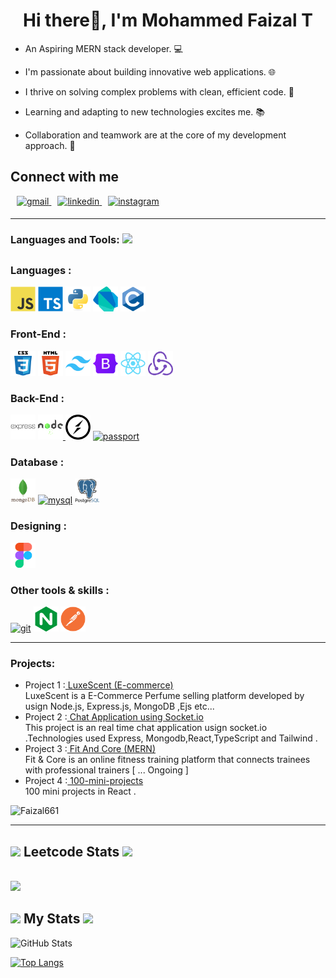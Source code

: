 <h1 align="center">Hi there👋, I'm Mohammed Faizal T</h1>


- An Aspiring MERN stack developer. 💻

- I'm passionate about building innovative web applications. 🌐

- I thrive on solving complex problems with clean, efficient code. 🧩
  
- Learning and adapting to new technologies excites me. 📚

- Collaboration and teamwork are at the core of my development approach. 🤝


## Connect with me  
<div align="left">

<a href="mailto:faisalt661@gmail.com" target="_blank" style="padding-left: 10px;">
<img src="https://img.shields.io/badge/Gmail-D14836?style=for-the-badge&logo=gmail&logoColor=white" alt="gmail" style="margin-bottom: 5px;" />
</a>

<a href="https://linkedin.com/in/mohammed-faizal-t-327a5824b" target="_blank" style="padding-left: 10px;">
<img src="https://img.shields.io/badge/linkedin-%231E77B5.svg?&style=for-the-badge&logo=linkedin&logoColor=white" alt="linkedin" style="margin-bottom: 5px;" />
</a>

<a href="https://instagram.com/faizal_t1" target="_blank" style="padding-left: 10px;">
<img src="https://img.shields.io/badge/instagram-%23000000.svg?&style=for-the-badge&logo=instagram&logoColor=white" alt="instagram" style="margin-bottom: 5px;" />
</a>

</div>

<hr>


<h3 align="left">Languages and Tools: <img src="https://media.giphy.com/media/iY8CRBdQXODJSCERIr/giphy.gif" width="35px"></h3>

##
<h3>Languages :</h3>
     <a href="https://developer.mozilla.org/en-US/docs/Web/JavaScript" target="_blank" rel="noreferrer"><img src="https://raw.githubusercontent.com/devicons/devicon/master/icons/javascript/javascript-original.svg" alt="javascript" width="40" height="40"/></a>
<a href="https://www.typescriptlang.org/" target="_blank" rel="noreferrer"><img src="https://raw.githubusercontent.com/devicons/devicon/master/icons/typescript/typescript-original.svg" alt="typescript" width="40" height="40"/></a>
<a href="https://www.python.org/" target="_blank" rel="noreferrer"><img src="https://raw.githubusercontent.com/devicons/devicon/master/icons/python/python-original.svg" alt="python" width="40" height="40"/></a>
<a href="https://dart.dev/" target="_blank" rel="noreferrer"><img src="https://raw.githubusercontent.com/devicons/devicon/master/icons/dart/dart-original.svg" alt="dart" width="40" height="40"/></a>
   <a href="https://www.cprogramming.com/" target="_blank" rel="noreferrer"><img src="https://raw.githubusercontent.com/devicons/devicon/master/icons/c/c-original.svg" alt="c" width="40" height="40"/></a>
   
<h3>Front-End :</h3>
  <a href="https://www.w3schools.com/css/" target="_blank" rel="noreferrer"><img src="https://raw.githubusercontent.com/devicons/devicon/master/icons/css3/css3-original-wordmark.svg" alt="css3" width="40" height="40"/></a>
  <a href="https://www.w3.org/html/" target="_blank" rel="noreferrer"><img src="https://raw.githubusercontent.com/devicons/devicon/master/icons/html5/html5-original-wordmark.svg" alt="html5" width="40" height="40"/></a>
  <a href="https://tailwindcss.com/" target="_blank" rel="noreferrer"><img src="https://raw.githubusercontent.com/devicons/devicon/master/icons/tailwindcss/tailwindcss-original.svg" alt="tailwindcss" width="40" height="40"/></a>
  <a href="https://getbootstrap.com/" target="_blank" rel="noreferrer"><img src="https://raw.githubusercontent.com/devicons/devicon/master/icons/bootstrap/bootstrap-original.svg" alt="bootstrap" width="40" height="40"/></a>
  <a href="https://reactjs.org/" target="_blank" rel="noreferrer"><img src="https://raw.githubusercontent.com/devicons/devicon/master/icons/react/react-original.svg" alt="react" width="40" height="40"/></a>
    <a href="https://redux.js.org/" target="_blank" rel="noreferrer"><img src="https://raw.githubusercontent.com/devicons/devicon/master/icons/redux/redux-original.svg" alt="redux" width="40" height="40"/></a> <!-- Redux -->
<!--   <a href="https://jestjs.io/" target="_blank" rel="noreferrer"><img src="https://raw.githubusercontent.com/devicons/devicon/master/icons/jest/jest-plain.svg" alt="jest" width="40" height="40"/></a> <!-- Jest -->
     
<h3>Back-End :</h3>
<a href="https://expressjs.com/" target="_blank" rel="noreferrer"><img src="https://raw.githubusercontent.com/devicons/devicon/master/icons/express/express-original-wordmark.svg" alt="express" width="40" height="40"/></a>
<a href="https://nodejs.org/" target="_blank" rel="noreferrer"><img src="https://raw.githubusercontent.com/devicons/devicon/master/icons/nodejs/nodejs-original-wordmark.svg" alt="nodejs" width="40" height="40" style="filter: brightness(1.5);"> </a>
<a href="https://socket.io/" target="_blank" rel="noreferrer"><img src="https://raw.githubusercontent.com/devicons/devicon/master/icons/socketio/socketio-original.svg" alt="socketio" width="40" height="40"/></a> <!-- WebSocket.io -->
 <a href="https://passportjs.org/" target="_blank" rel="noreferrer"><img src="https://cdn.iconscout.com/icon/free/png-256/lock-1437711-1214545.png" alt="passport" width="40" height="40"/></a>
<!-- <a href="https://mochajs.org/" target="_blank" rel="noreferrer"><img src="https://raw.githubusercontent.com/devicons/devicon/master/icons/mocha/mocha-plain.svg" alt="mocha" width="40" height="40"/></a> <!-- Mocha for testing --> 

<h3>Database :</h3>
  <a href="https://nodejs.org/" target="_blank" rel="noreferrer"><img src="https://raw.githubusercontent.com/devicons/devicon/master/icons/mongodb/mongodb-original-wordmark.svg" alt="mongodb" width="40" height="40"/></a>
  <a href="https://www.mysql.com/" target="_blank" rel="noreferrer"><img src="https://img.shields.io/badge/MySQL-4479A1.svg?style=for-the-badge&logo=MySQL&logoColor=white" alt="mysql" width="70" height="35"/></a>
  <a href="https://www.postgresql.org" target="_blank" rel="noreferrer"><img src="https://raw.githubusercontent.com/devicons/devicon/master/icons/postgresql/postgresql-original-wordmark.svg" alt="postgresql" width="40" height="40"/></a>
  
<h3>Designing :</h3>
  <a href="https://www.figma.com/" target="_blank" rel="noreferrer"><img src="https://raw.githubusercontent.com/devicons/devicon/master/icons/figma/figma-original.svg" alt="figma" width="40" height="40"/></a>
  
<h3>Other tools & skills :</h3>
  <a href="https://git-scm.com/" target="_blank" rel="noreferrer"><img src="https://www.vectorlogo.zone/logos/git-scm/git-scm-icon.svg" alt="git" width="40" height="40"/></a>
  <a href="https://www.nginx.com" target="_blank" rel="noreferrer"><img src="https://raw.githubusercontent.com/devicons/devicon/master/icons/nginx/nginx-original.svg" alt="nginx" width="40" height="40"/></a>
<a href="https://www.postman.com/" target="_blank" rel="noreferrer"><img src="https://raw.githubusercontent.com/devicons/devicon/master/icons/postman/postman-original.svg" alt="postman" width="40" height="40"/></a>
<p align="left">

<hr>

<h3 align="left">Projects:</h3>
<ul>
  <li>Project 1 :<a href="https://github.com/Faizal661/LuxeScents" target="_blank"> LuxeScent (E-commerce)</a><br>LuxeScent is a E-Commerce Perfume selling platform developed by usign Node.js, Express.js, MongoDB ,Ejs etc...

</li>
  <li>Project 2 :<a href="https://github.com/Faizal661/Chat-App-MERN" target="_blank"> Chat Application using Socket.io</a><br>This project is an real time chat application usign socket.io .Technologies used Express, Mongodb,React,TypeScript and Tailwind .
</li>
  <li>Project 3 :<a href="https://github.com/Faizal661/Fit-And-Core" target="_blank"> Fit And Core (MERN)</a><br>Fit & Core is an online fitness training platform that connects trainees with professional trainers [ ... Ongoing ]
</li>
</li>
  <li>Project 4 :<a href="https://100-mini-projects.vercel.app" target="_blank"> 100-mini-projects</a> <br>100 mini projects in React .
</li>
</ul>

<p align="left">
  <img src="https://komarev.com/ghpvc/?username=Faizal661&label=Profile%20views&color=0e75b6&style=flat" alt="Faizal661" />
</p>

<hr>

## <img src="animated/light_5.gif" height="30px" /> Leetcode Stats <img src="animated/loading.gif" height="20px" />
<br>
  <img src="https://leetcard.jacoblin.cool/faisalt661?theme=light&font=Roboto&ext=heatmap" width="70%" />
<br>

 ## <img src="animated/light_5.gif" height="30px" /> My Stats <img src="animated/loading.gif" height="20px" />

![GitHub Stats](https://github-readme-stats.vercel.app/api?username=Faizal661&show_icons=true&theme=radical)
<!--![GitHub Streak](https://streak-stats.demolab.com?user=Faizal661&theme=dark) -->
[![Top Langs](https://github-readme-stats.vercel.app/api/top-langs/?username=Faizal661&layout=donut)](https://github.com/anuraghazra/github-readme-stats)
